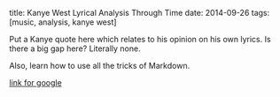 title: Kanye West Lyrical Analysis Through Time
date: 2014-09-26
tags: [music, analysis, kanye west]

Put a Kanye quote here which relates to his opinion on his own lyrics.
Is there a big gap here?  Literally none.

Also, learn how to use all the tricks of Markdown.

[link for google](http://www.google.com)